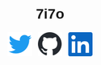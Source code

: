 # <div style="font-family: sans-serif; display: flex; align-items: center; justify-content: center;">7i7o</div>

#### <div style="font-family: sans-serif; display: flex; align-items: center; justify-content: center;"> [![twitter](./img/twitter.svg)](https://twitter.com/7i7o) &nbsp; &nbsp; [![github](./img/github-mark.svg)](https://github.com/7i7o) &nbsp; &nbsp; [![linkedin](./img/linkedin.svg)](https://linkedin.com/in/matias-parij) </div>

<!-- - 👀 I’m interested in new technologies, programming languages, hiking, swimming and yoga
- 🌱 I’m currently learning Solidity, and fell down the web3 rabbit hole
- 💞️ I’m looking to work on web3 and collaborate on expanding the reach of blockchain knowledge and usage
- 📫 How to reach me: Just contact me here on Github -->

<!---
7i7o/7i7o is a ✨ special ✨ repository because its `README.md` (this file) appears on your GitHub profile.
You can click the Preview link to take a look at your changes.
--->
